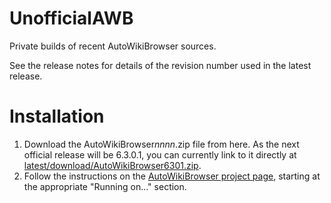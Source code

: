 # UnofficialAWB
Private builds of recent AutoWikiBrowser sources.

See the release notes for details of the revision number used in the latest release.

# Installation
1. Download the AutoWikiBrowser*nnnn*.zip file from here. As the next official release will be 6.3.0.1, you can currently link to it directly at [latest/download/AutoWikiBrowser6301.zip](https://github.com/DavidWBrooks/UnofficialAWB/releases/latest/download/AutoWikiBrowser6301.zip).
1. Follow the instructions on the [AutoWikiBrowser project page](https://en.wikipedia.org/wiki/Wikipedia:AutoWikiBrowser), starting at the appropriate "Running on..." section.
